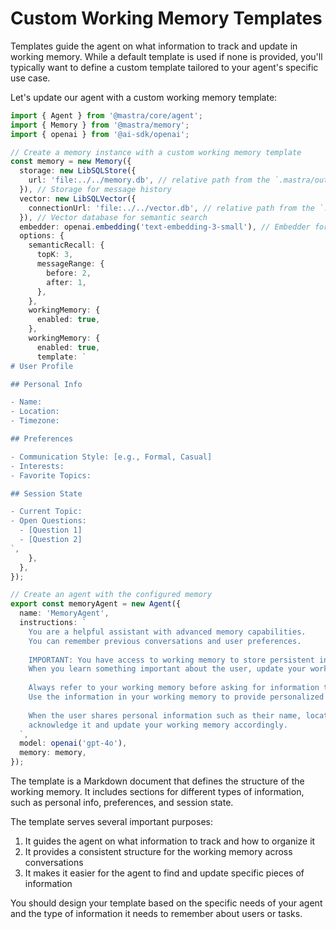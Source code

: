 # Custom Working Memory Templates

Templates guide the agent on what information to track and update in working memory. While a default template is used if none is provided, you'll typically want to define a custom template tailored to your agent's specific use case.

Let's update our agent with a custom working memory template:

```typescript
import { Agent } from '@mastra/core/agent';
import { Memory } from '@mastra/memory';
import { openai } from '@ai-sdk/openai';

// Create a memory instance with a custom working memory template
const memory = new Memory({
  storage: new LibSQLStore({
    url: 'file:../../memory.db', // relative path from the `.mastra/output` directory
  }), // Storage for message history
  vector: new LibSQLVector({
    connectionUrl: 'file:../../vector.db', // relative path from the `.mastra/output` directory
  }), // Vector database for semantic search
  embedder: openai.embedding('text-embedding-3-small'), // Embedder for message embeddings
  options: {
    semanticRecall: {
      topK: 3,
      messageRange: {
        before: 2,
        after: 1,
      },
    },
    workingMemory: {
      enabled: true,
    },
    workingMemory: {
      enabled: true,
      template: `
# User Profile

## Personal Info

- Name:
- Location:
- Timezone:

## Preferences

- Communication Style: [e.g., Formal, Casual]
- Interests:
- Favorite Topics:

## Session State

- Current Topic:
- Open Questions:
  - [Question 1]
  - [Question 2]
`,
    },
  },
});

// Create an agent with the configured memory
export const memoryAgent = new Agent({
  name: 'MemoryAgent',
  instructions: `
    You are a helpful assistant with advanced memory capabilities.
    You can remember previous conversations and user preferences.
    
    IMPORTANT: You have access to working memory to store persistent information about the user.
    When you learn something important about the user, update your working memory according to the template.
    
    Always refer to your working memory before asking for information the user has already provided.
    Use the information in your working memory to provide personalized responses.
    
    When the user shares personal information such as their name, location, or preferences,
    acknowledge it and update your working memory accordingly.
  `,
  model: openai('gpt-4o'),
  memory: memory,
});
```

The template is a Markdown document that defines the structure of the working memory. It includes sections for different types of information, such as personal info, preferences, and session state.

The template serves several important purposes:

1. It guides the agent on what information to track and how to organize it
2. It provides a consistent structure for the working memory across conversations
3. It makes it easier for the agent to find and update specific pieces of information

You should design your template based on the specific needs of your agent and the type of information it needs to remember about users or tasks.
